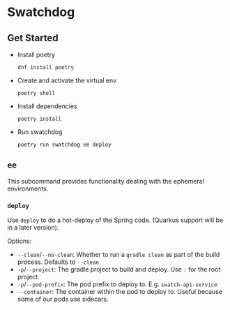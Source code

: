 # Swatchdog

## Get Started

* Install poetry
  ```shell
  dnf install poetry
  ```
* Create and activate the virtual env
  ```shell
  poetry shell
  ```
* Install dependencies
  ```shell
  poetry install
  ```
* Run swatchdog
  ```shell
  poetry run swatchdog ee deploy
  ```

## `ee`

This subcommand provides functionality dealing with the ephemeral environments.

### `deploy`

Use `deploy` to do a hot-deploy of the Spring code.  (Quarkus support will be in
a later version).

Options:
* `--clean`/`--no-clean`: Whether to run a `gradle clean` as part of the build
  process.  Defaults to `--clean`
* `-p`/`--project`: The gradle project to build and deploy.  Use `:` for the
  root project.
* `-p`/`--pod-prefix`: The pod prefix to deploy to.  E.g. `swatch-api-service`
* `--container`: The container within the pod to deploy to.  Useful because some
  of our pods use sidecars.

